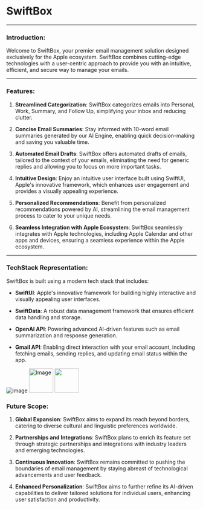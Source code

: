 # SwiftBox

---

### Introduction:

Welcome to SwiftBox, your premier email management solution designed exclusively for the Apple ecosystem. SwiftBox combines cutting-edge technologies with a user-centric approach to provide you with an intuitive, efficient, and secure way to manage your emails.

---

### Features:

1. **Streamlined Categorization**: SwiftBox categorizes emails into Personal, Work, Summary, and Follow Up, simplifying your inbox and reducing clutter.

2. **Concise Email Summaries**: Stay informed with 10-word email summaries generated by our AI Engine, enabling quick decision-making and saving you valuable time.

3. **Automated Email Drafts**: SwiftBox offers automated drafts of emails, tailored to the context of your emails, eliminating the need for generic replies and allowing you to focus on more important tasks.

4. **Intuitive Design**: Enjoy an intuitive user interface built using SwiftUI, Apple's innovative framework, which enhances user engagement and provides a visually appealing experience.

5. **Personalized Recommendations**: Benefit from personalized recommendations powered by AI, streamlining the email management process to cater to your unique needs.

6. **Seamless Integration with Apple Ecosystem**: SwiftBox seamlessly integrates with Apple technologies, including Apple Calendar and other apps and devices, ensuring a seamless experience within the Apple ecosystem.

---

### TechStack Representation:

SwiftBox is built using a modern tech stack that includes:

- **SwiftUI**: Apple's innovative framework for building highly interactive and visually appealing user interfaces.

- **SwiftData**: A robust data management framework that ensures efficient data handling and storage.
- **OpenAI API**: Powering advanced AI-driven features such as email summarization and response generation.
- **Gmail API**: Enabling direct interaction with your email account, including fetching emails, sending replies, and updating email status within the app.

![image](https://github.com/shivanshu-srm/SwiftBox/assets/103733101/ee9b4797-7eaf-455a-8662-3786fac371bf)   <img src="https://github.com/shivanshu-srm/SwiftBox/assets/103733101/a8c45d30-75ba-4cbe-960f-ece4390d9ea4-64x64" alt="Image" style="width: 64px; height: 64px;"> 
<img src="https://github.com/shivanshu-srm/SwiftBox/assets/103733101/e7180f09-0c67-4296-87ea-37dbb29376b7" width="64" height="64">




### Future Scope:

1. **Global Expansion**: SwiftBox aims to expand its reach beyond borders, catering to diverse cultural and linguistic preferences worldwide.

2. **Partnerships and Integrations**: SwiftBox plans to enrich its feature set through strategic partnerships and integrations with industry leaders and emerging technologies.

3. **Continuous Innovation**: SwiftBox remains committed to pushing the boundaries of email management by staying abreast of technological advancements and user feedback.

4. **Enhanced Personalization**: SwiftBox aims to further refine its AI-driven capabilities to deliver tailored solutions for individual users, enhancing user satisfaction and productivity.

